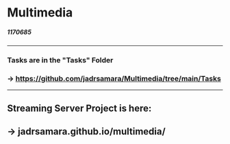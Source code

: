 # Multimedia
##### 1170685
---
### Tasks are in the "Tasks" Folder
### -> https://github.com/jadrsamara/Multimedia/tree/main/Tasks
---
## Streaming Server Project is here:
## -> jadrsamara.github.io/multimedia/
